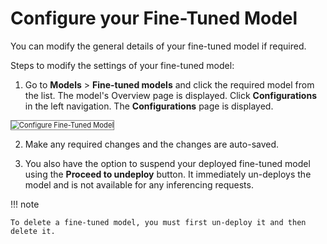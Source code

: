 # Configure your Fine-Tuned Model

You can modify the general details of your fine-tuned model if required.

Steps to modify the settings of your fine-tuned model:

1. Go to **Models** > **Fine-tuned models** and click the required model from the list. The model's Overview page is displayed. Click **Configurations** in the left navigation. The **Configurations** page is displayed.  
<img src="../images/configure-fine-tuned-model.png" alt="Configure Fine-Tuned Model" title="Configure Fine-Tuned Model" style="border: 1px solid gray; zoom:80%;">

2. Make any required changes and the changes are auto-saved.

3. You also have the option to suspend your deployed fine-tuned model using the **Proceed to undeploy** button. It immediately un-deploys the model and is not available for any inferencing requests.

!!! note

    To delete a fine-tuned model, you must first un-deploy it and then delete it. 

